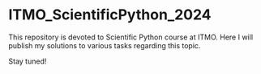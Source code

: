 # ITMO_ScientificPython_2024

This repository is devoted to Scientific Python course at ITMO.
Here I will publish my solutions to various tasks regarding this topic.

Stay tuned!
